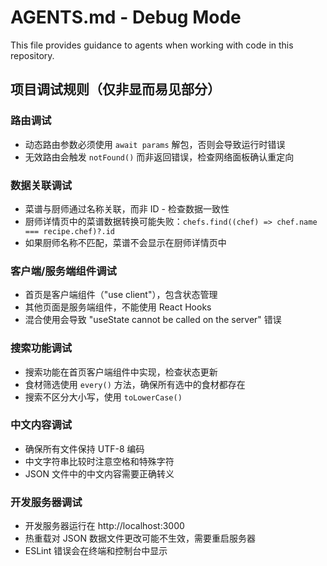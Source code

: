 # AGENTS.md - Debug Mode

This file provides guidance to agents when working with code in this repository.

## 项目调试规则（仅非显而易见部分）

### 路由调试

- 动态路由参数必须使用 `await params` 解包，否则会导致运行时错误
- 无效路由会触发 `notFound()` 而非返回错误，检查网络面板确认重定向

### 数据关联调试

- 菜谱与厨师通过名称关联，而非 ID - 检查数据一致性
- 厨师详情页中的菜谱数据转换可能失败：`chefs.find((chef) => chef.name === recipe.chef)?.id`
- 如果厨师名称不匹配，菜谱不会显示在厨师详情页中

### 客户端/服务端组件调试

- 首页是客户端组件（"use client"），包含状态管理
- 其他页面是服务端组件，不能使用 React Hooks
- 混合使用会导致 "useState cannot be called on the server" 错误

### 搜索功能调试

- 搜索功能在首页客户端组件中实现，检查状态更新
- 食材筛选使用 `every()` 方法，确保所有选中的食材都存在
- 搜索不区分大小写，使用 `toLowerCase()`

### 中文内容调试

- 确保所有文件保持 UTF-8 编码
- 中文字符串比较时注意空格和特殊字符
- JSON 文件中的中文内容需要正确转义

### 开发服务器调试

- 开发服务器运行在 http://localhost:3000
- 热重载对 JSON 数据文件更改可能不生效，需要重启服务器
- ESLint 错误会在终端和控制台中显示
